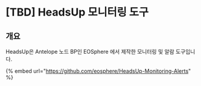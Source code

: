 # \[TBD] HeadsUp 모니터링 도구

## 개요

HeadsUp은 Antelope 노드 BP인 EOSphere 에서 제작한 모니터링 및 알람 도구입니다.



{% embed url="https://github.com/eosphere/HeadsUp-Monitoring-Alerts" %}
